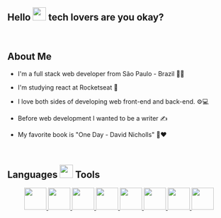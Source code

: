 ## Hello <img src="https://images.squarespace-cdn.com/content/v1/54977070e4b0fde3269600d0/1428584977582-KQ1DPBZ42NQ5Q4Y5NOE3/image-asset.gif" alt="" width="30" height="30"> tech lovers are you okay?

<br>

## About Me

* I'm a full stack web developer from São Paulo - Brazil 🧑‍💻

* I'm studying react at Rocketseat 🚀

* I love both sides of developing web front-end and back-end. ⚙️💻

* Before web development I wanted to be a writer ✍

* My favorite book is "One Day - David Nicholls" 📖♥️

<br>


## Languages <img src="https://media.tenor.com/Pnb_hVWq2sgAAAAj/on-process-dig.gif" alt="" width="30" height="30"> Tools 

  <div align="center">
  
  <a href="https://developer.mozilla.org/en-US/docs/Web/HTML">
    <img src="https://cdn.jsdelivr.net/gh/devicons/devicon/icons/html5/html5-original.svg" alt="" width="50" height="50"/>
  </a>
  
  <a href="https://developer.mozilla.org/en-US/docs/Web/CSS">
     <img src="https://cdn.jsdelivr.net/gh/devicons/devicon/icons/css3/css3-original.svg" alt="" width="50" height="50" />
  </a>
  
  <a href="https://developer.mozilla.org/en-US/docs/Web/JavaScript">
     <img src="https://cdn.jsdelivr.net/gh/devicons/devicon/icons/javascript/javascript-original.svg" width="50" height="50" />
  </a>
  
  <a href="https://www.typescriptlang.org/">
     <img src="https://cdn.jsdelivr.net/gh/devicons/devicon/icons/typescript/typescript-original.svg" width="50" height="50" />
  </a>
  
  <a href="https://beta.reactjs.org/">
     <img src="https://cdn.jsdelivr.net/gh/devicons/devicon/icons/react/react-original.svg" width="50" height="50" />
  </a>
  
  <a href="https://www.mysql.com/">
     <img src="https://cdn.jsdelivr.net/gh/devicons/devicon/icons/mysql/mysql-original.svg" width="50" height="50" />
  </a>
  
  <a href="https://www.mysql.com/">
     <img src="https://cdn.jsdelivr.net/gh/devicons/devicon/icons/mysql/mysql-original.svg" width="50" height="50" />
  </a>
  
  <a href="https://nodejs.org/en/">
     <img src="https://cdn.jsdelivr.net/gh/devicons/devicon/icons/nodejs/nodejs-original.svg" width="50" height="50" />
  </a>
  
  </div>


